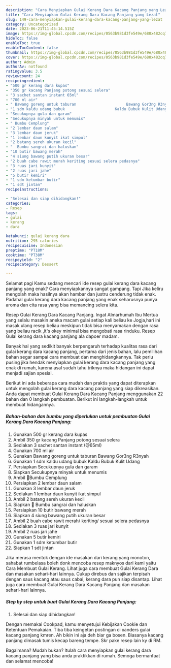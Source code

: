 ```yaml
---
description: "Cara Menyiapkan Gulai Kerang Dara Kacang Panjang yang Lezat"
title: "Cara Menyiapkan Gulai Kerang Dara Kacang Panjang yang Lezat"
slug: 149-cara-menyiapkan-gulai-kerang-dara-kacang-panjang-yang-lezat
category: Uncategorized
date: 2023-06-21T11:45:14.515Z
image: https://img-global.cpcdn.com/recipes/0563b981d3fe549e/680x482cq70/gulai-kerang-dara-kacang-panjang-foto-resep-utama.jpg
hideToc: false
enableToc: true
enableTocContent: false
thumbnail: https://img-global.cpcdn.com/recipes/0563b981d3fe549e/680x482cq70/gulai-kerang-dara-kacang-panjang-foto-resep-utama.jpg
cover: https://img-global.cpcdn.com/recipes/0563b981d3fe549e/680x482cq70/gulai-kerang-dara-kacang-panjang-foto-resep-utama.jpg
author: Admin
authorAv: notfound
ratingvalue: 3.5
reviewcount: 24
recipeingredient:
- "500 gr kerang dara kupas"
- "350 gr kacang Panjang potong sesuai selera"
- "3 sachet santan instant 65ml"
- "700 ml air"
- " Bawang goreng untuk taburan                      Bawang Gor3ng R3nyah"
- "1 sdm kaldu udang bubuk                      Kaldu Bubuk Kulit Udang"
- "Secukupnya gula dan garam"
- "Secukupnya minyak untuk menumis"
- " Bumbu Cemplung"
- "2 lembar daun salam"
- "3 lembar daun jeruk"
- "1 lembar daun kunyit ikat simpul"
- "2 batang sereh ukuran kecil"
- "  Bumbu sangrai dan haluskan"
- "10 butir bawang merah"
- "4 siung bawang putih ukuran besar"
- "2 buah cabe rawit merah keriting sesuai selera pedasnya"
- "3 ruas jari kunyit"
- "2 ruas jari jahe"
- "5 butir kemiri"
- "1 sdm ketumbar butir"
- "1 sdt jintan"
recipeinstructions:

- "Selesai dan siap dihidangkan!"
categories:
- Resep
tags:
- gulai
- kerang
- dara

katakunci: gulai kerang dara 
nutrition: 295 calories
recipecuisine: Indonesian
preptime: "PT18M"
cooktime: "PT38M"
recipeyield: "2"
recipecategory: Dessert

---
```



Selamat pagi Kamu sedang mencari ide resep gulai kerang dara kacang panjang yang enak? Cara menyiapkannya sangat gampang. Tapi Jika keliru mengolah maka hasilnya akan hambar dan justru cenderung tidak enak. Padahal gulai kerang dara kacang panjang yang enak seharusnya punya aroma dan cita rasa yang bisa memancing selera kita.


Resep Gulai Kerang Dara Kacang Panjang. Ingat Almarhumah Ibu Mertua yang selalu masakin aneka macam gulai setiap kali beliau ke Jogja,hari ini masak ulang resep beliau meskipun tidak bisa menyamakan dengan rasa yang beliau racik ,it&#39;s okey minimal bisa mengobati rasa rinduku. Resep Gulai kerang dara kacang panjang ala dapoer madam.

Banyak hal yang sedikit banyak berpengaruh terhadap kualitas rasa dari gulai kerang dara kacang panjang, pertama dari jenis bahan, lalu pemilihan bahan segar sampai cara membuat dan menghidangkannya. Tak perlu pusing jika hendak menyiapkan gulai kerang dara kacang panjang yang enak di rumah, karena asal sudah tahu triknya maka hidangan ini dapat menjadi sajian spesial.


Berikut ini ada beberapa cara mudah dan praktis yang dapat diterapkan untuk mengolah gulai kerang dara kacang panjang yang siap dikreasikan. Anda dapat membuat Gulai Kerang Dara Kacang Panjang menggunakan 22 bahan dan 0 langkah pembuatan. Berikut ini langkah-langkah untuk membuat hidangannya.

<!--inarticleads1-->

##### Bahan-bahan dan bumbu yang diperlukan untuk pembuatan Gulai Kerang Dara Kacang Panjang:

1. Gunakan 500 gr kerang dara kupas
1. Ambil 350 gr kacang Panjang potong sesuai selera
1. Sediakan 3 sachet santan instant (@65ml)
1. Gunakan 700 ml air
1. Gunakan  Bawang goreng untuk taburan                      Bawang Gor3ng R3nyah
1. Gunakan 1 sdm kaldu udang bubuk                      Kaldu Bubuk Kulit Udang
1. Persiapkan Secukupnya gula dan garam
1. Siapkan Secukupnya minyak untuk menumis
1. Ambil  🌿Bumbu Cemplung
1. Persiapkan 2 lembar daun salam
1. Gunakan 3 lembar daun jeruk
1. Sediakan 1 lembar daun kunyit ikat simpul
1. Ambil 2 batang sereh ukuran kecil
1. Siapkan  🌿 Bumbu sangrai dan haluskan
1. Persiapkan 10 butir bawang merah
1. Siapkan 4 siung bawang putih ukuran besar
1. Ambil 2 buah cabe rawit merah/ keriting/ sesuai selera pedasnya
1. Sediakan 3 ruas jari kunyit
1. Ambil 2 ruas jari jahe
1. Gunakan 5 butir kemiri
1. Gunakan 1 sdm ketumbar butir
1. Siapkan 1 sdt jintan


Jika merasa mentok dengan ide masakan dari kerang yang monoton, sahabat rumbelasa boleh donk mencoba resep maknyos dari kami yaitu Cara Membuat Gulai Kerang. Lihat juga cara membuat Gulai Kerang Dara dan masakan sehari-hari lainnya. Cukup direbus dan sajikan terpisah dengan saus kacang atau saus cabai, kerang dara pun siap disantap. Lihat juga cara membuat Gulai Kerang Dara Kacang Panjang dan masakan sehari-hari lainnya. 

<!--inarticleads2-->

##### Step by step untuk buat Gulai Kerang Dara Kacang Panjang:


1. Selesai dan siap dihidangkan!

Dengan memakai Cookpad, kamu menyetujui Kebijakan Cookie dan Ketentuan Pemakaian. Tiba tiba keingetan postingan ci xanders gulai kacang panjang kmren. Ah bikin ini aja deh biar ga bosen. Biasanya kacang panjang dimasak tumis kecap bareng tempe. Skr pake resep lain ky di RM. 

Bagaimana? Mudah bukan? Itulah cara menyiapkan gulai kerang dara kacang panjang yang bisa anda praktikkan di rumah. Semoga bermanfaat dan selamat mencoba!
